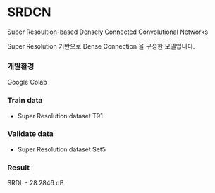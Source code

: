 # SRDCN
Super Resoultion-based Densely Connected Convolutional Networks

Super Resolution 기반으로 Dense Connection 을 구성한 모델입니다.

### 개발환경
Google Colab

### Train data
- Super Resolution dataset T91

### Validate data
- Super Resolution dataset Set5

### Result
SRDL - 28.2846 dB

